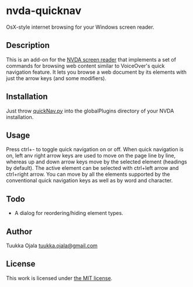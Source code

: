 # nvda-quicknav
OsX-style internet browsing for your Windows screen reader.
## Description
This is an add-on for the [NVDA screen reader][1] that implements a set of commands for browsing web content similar to VoiceOver's quick navigation feature. It lets you browse a web document by its elements with just the arrow keys (and some modifiers).
## Installation
Just throw [quickNav.py](quickNav.py) into the globalPlugins directory of your NVDA installation.
## Usage
Press ctrl+- to toggle quick navigation on or off. When quick navigation is on, left anv right arrow keys are used to move on the page line by line, whereas up and down arrow keys move by the selected element (headings by default). The active element can be selected with ctrl+left arrow and ctrl+right arrow. You can move by all the elements supported by the conventional quick navigation keys as well as by word and character.
## Todo
* A dialog for reordering/hiding element types.
## Author
Tuukka Ojala <tuukka.ojala@gmail.com>

## License
This work is licensed under [the MIT license](LICENSE).

[1]: http://nvaccess.org
